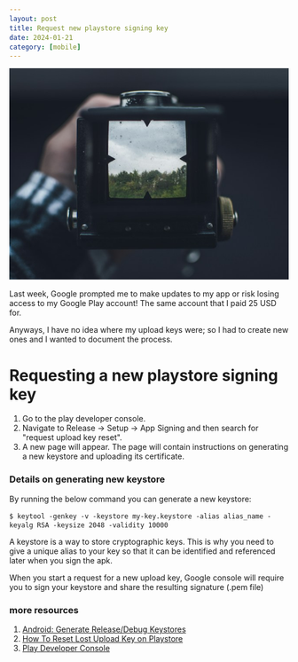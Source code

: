 ```yaml
---
layout: post
title: Request new playstore signing key
date: 2024-01-21
category: [mobile]
---
```


<img src="/assets/2024-01-21-request-new-playstore-signing-key/android.jpg" alt="android.jpg"/>

Last week, Google prompted me to make updates to my app or risk losing access to my Google Play account! The same account that I paid 25 USD for. 

Anyways, I have no idea where my upload keys were; so I had to create new ones and I wanted to document the process.

# Requesting a new playstore signing key
1. Go to the play developer console.
2. Navigate to Release -> Setup -> App Signing  and then search for "request upload key reset".
3. A new page will appear. The page will contain instructions on generating a new keystore and uploading its certificate. 

### Details on generating new keystore
By running the below command you can generate a new keystore:
```
$ keytool -genkey -v -keystore my-key.keystore -alias alias_name -keyalg RSA -keysize 2048 -validity 10000
```
A keystore is a way to store cryptographic keys. This is why you need to give a unique alias to your key so that it can be identified and referenced later when you sign the apk. 

When you start a request for a new upload key, Google console will require you to sign your keystore and share the resulting signature (.pem file)
### more resources
1. [Android: Generate Release/Debug Keystores](https://coderwall.com/p/r09hoq/android-generate-release-debug-keystores)
2. [How To Reset Lost Upload Key on Playstore](https://mobikul.com/how-to-reset-lost-upload-key-on-playstore/)
3. [Play Developer Console](https://play.google.com/console)
